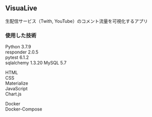 ## VisuaLive
生配信サービス（Twith, YouTube）のコメント流量を可視化するアプリ

### 使用した技術
Python 3.7.9  
responder 2.0.5  
pytest 6.1.2  
sqlalchemy 1.3.20
MySQL 5.7

HTML  
CSS  
Materialize  
JavaScript  
Chart.js  

Docker  
Docker-Compose
